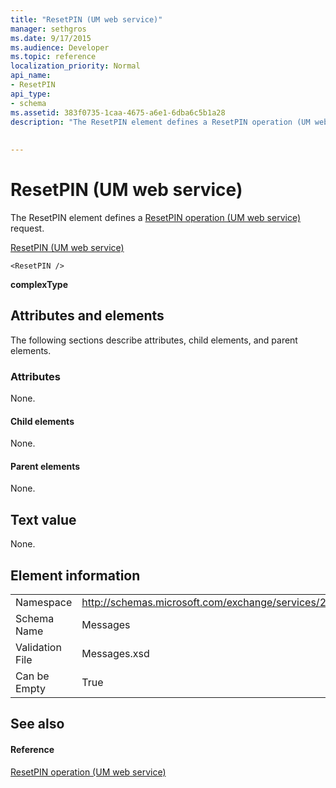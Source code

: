 ```yaml
---
title: "ResetPIN (UM web service)"
manager: sethgros
ms.date: 9/17/2015
ms.audience: Developer
ms.topic: reference
localization_priority: Normal
api_name:
- ResetPIN
api_type:
- schema
ms.assetid: 383f0735-1caa-4675-a6e1-6dba6c5b1a28
description: "The ResetPIN element defines a ResetPIN operation (UM web service) request."
 
 
---
```


# ResetPIN (UM web service)

The ResetPIN element defines a [ResetPIN operation (UM web service)](resetpin-operation-um-web-service.md) request. 
  
[ResetPIN (UM web service)](resetpin-um-web-service.md)
  
```
<ResetPIN />
```

 **complexType**
## Attributes and elements

The following sections describe attributes, child elements, and parent elements.
  
### Attributes

None.
  
#### Child elements

None.
  
#### Parent elements

None.
  
## Text value

None.
  
## Element information

|||
|:-----|:-----|
|Namespace  <br/> |http://schemas.microsoft.com/exchange/services/2006/messages  <br/> |
|Schema Name  <br/> |Messages  <br/> |
|Validation File  <br/> |Messages.xsd  <br/> |
|Can be Empty  <br/> |True  <br/> |
   
## See also

#### Reference

[ResetPIN operation (UM web service)](resetpin-operation-um-web-service.md)

